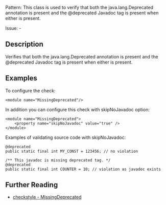 Pattern: This class is used to verify that both the java.lang.Deprecated annotation is present and the @deprecated Javadoc tag is present when either is present.

Issue: -

## Description

Verifies that both the java.lang.Deprecated annotation is present and the @deprecated Javadoc tag is present when either is present.

## Examples

To configure the check:
    
    
    <module name="MissingDeprecated"/>
            

In addition you can configure this check with skipNoJavadoc option: 
    
    
    <module name="MissingDeprecated">
        <property name="skipNoJavadoc" value="true" />
    </module>
            

Examples of validating source code with skipNoJavadoc:
    
    
    @deprecated
    public static final int MY_CONST = 123456; // no violation
    
    /** This javadoc is missing deprecated tag. */
    @deprecated
    public static final int COUNTER = 10; // violation as javadoc exists

## Further Reading

* [checkstyle - MissingDeprecated](http://checkstyle.sourceforge.net/config_annotation.html#MissingDeprecated)